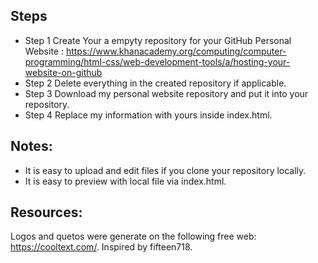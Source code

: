 ## Steps
* Step 1
Create Your a empyty repository for your GitHub Personal Website  : https://www.khanacademy.org/computing/computer-programming/html-css/web-development-tools/a/hosting-your-website-on-github
* Step 2
Delete everything in the created repository if applicable. 
* Step 3
Download my personal website repository and put it into your repository.
* Step 4
Replace my information with yours inside index.html.

## Notes:
* It is easy to upload and edit files if you clone your repository locally.
* It is easy to preview with local file via index.html.
## Resources:
Logos and quetos were generate on the following free web: https://cooltext.com/.
Inspired by fifteen718.
